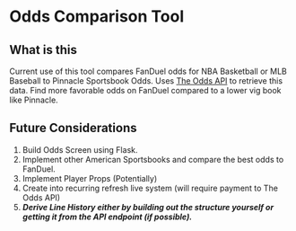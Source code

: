 # Odds Comparison Tool 

## What is this 
Current use of this tool compares FanDuel odds for NBA Basketball or MLB Baseball to Pinnacle Sportsbook Odds. Uses [The Odds API](https://the-odds-api.com/liveapi/guides/v4/) to retrieve this data. Find more favorable odds on FanDuel compared to a lower vig book like Pinnacle. 

## Future Considerations
1. Build Odds Screen using Flask. 
2. Implement other American Sportsbooks and compare the best odds to FanDuel.  
3. Implement Player Props (Potentially)
4. Create into recurring refresh live system (will require payment to The Odds API)
5. ***Derive Line History either by building out the structure yourself or getting it from the API endpoint (if possible).***